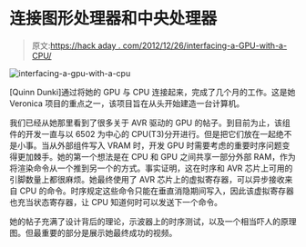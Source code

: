 # 连接图形处理器和中央处理器

> 原文:[https://hack aday . com/2012/12/26/interfacing-a-GPU-with-a-CPU/](https://hackaday.com/2012/12/26/interfacing-a-gpu-with-a-cpu/)

![interfacing-a-gpu-with-a-cpu](../Images/94adec0aa81843df74df1d140af67507.png)

[Quinn Dunki]通过将她的 GPU 与 CPU 连接起来，完成了几个月的工作。这是她 Veronica 项目的重点之一，该项目旨在从头开始建造一台计算机。

我们已经从她那里看到了很多关于 AVR 驱动的 GPU 的帖子。到目前为止，该组件的开发一直与以 6502 为中心的 CPU(T3)分开进行。但是把它们放在一起绝不是小事。当从外部组件写入 VRAM 时，开发 GPU 时需要考虑的重要时序问题变得更加棘手。她的第一个想法是在 CPU 和 GPU 之间共享一部分外部 RAM，作为将渲染命令从一个推到另一个的方式。事实证明，这在时序和 AVR 芯片上可用的引脚数量上都很麻烦。她最终使用了 AVR 芯片上的虚拟寄存器，可以异步接收来自 CPU 的命令。时序规定这些命令只能在垂直消隐期间写入，因此该虚拟寄存器也充当状态寄存器，让 CPU 知道何时可以发送下一个命令。

她的帖子充满了设计背后的理论，示波器上的时序测试，以及一个相当吓人的原理图。但最重要的部分是展示她最终成功的视频。
